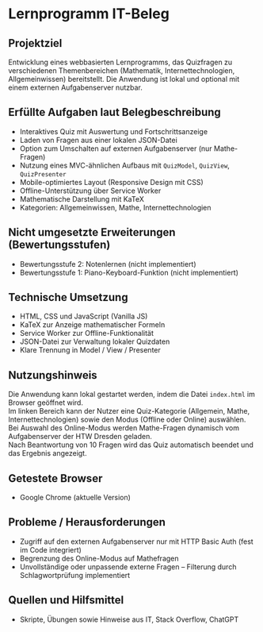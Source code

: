 # Lernprogramm IT-Beleg

## Projektziel

Entwicklung eines webbasierten Lernprogramms, das Quizfragen zu verschiedenen Themenbereichen (Mathematik, Internettechnologien, Allgemeinwissen) bereitstellt. Die Anwendung ist lokal und optional mit einem externen Aufgabenserver nutzbar.

## Erfüllte Aufgaben laut Belegbeschreibung

- Interaktives Quiz mit Auswertung und Fortschrittsanzeige
- Laden von Fragen aus einer lokalen JSON-Datei
- Option zum Umschalten auf externen Aufgabenserver (nur Mathe-Fragen)
- Nutzung eines MVC-ähnlichen Aufbaus mit `QuizModel`, `QuizView`, `QuizPresenter`
- Mobile-optimiertes Layout (Responsive Design mit CSS)
- Offline-Unterstützung über Service Worker
- Mathematische Darstellung mit KaTeX
- Kategorien: Allgemeinwissen, Mathe, Internettechnologien

## Nicht umgesetzte Erweiterungen (Bewertungsstufen)

- Bewertungsstufe 2: Notenlernen (nicht implementiert)
- Bewertungsstufe 1: Piano-Keyboard-Funktion (nicht implementiert)

## Technische Umsetzung

- HTML, CSS und JavaScript (Vanilla JS)
- KaTeX zur Anzeige mathematischer Formeln
- Service Worker zur Offline-Funktionalität
- JSON-Datei zur Verwaltung lokaler Quizdaten
- Klare Trennung in Model / View / Presenter

## Nutzungshinweis

Die Anwendung kann lokal gestartet werden, indem die Datei `index.html` im Browser geöffnet wird.  
Im linken Bereich kann der Nutzer eine Quiz-Kategorie (Allgemein, Mathe, Internettechnologien) sowie den Modus (Offline oder Online) auswählen.  
Bei Auswahl des Online-Modus werden Mathe-Fragen dynamisch vom Aufgabenserver der HTW Dresden geladen.  
Nach Beantwortung von 10 Fragen wird das Quiz automatisch beendet und das Ergebnis angezeigt.

## Getestete Browser

- Google Chrome (aktuelle Version)


## Probleme / Herausforderungen

- Zugriff auf den externen Aufgabenserver nur mit HTTP Basic Auth (fest im Code integriert)
- Begrenzung des Online-Modus auf Mathefragen
- Unvollständige oder unpassende externe Fragen – Filterung durch Schlagwortprüfung implementiert

## Quellen und Hilfsmittel

- Skripte, Übungen sowie Hinweise aus IT, Stack Overflow, ChatGPT



